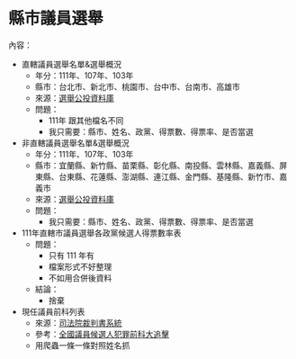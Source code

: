 # 縣市議員選舉

內容：
- 直轄議員選舉名單&選舉概況
  - 年分：111年、107年、103年
  - 縣市：台北市、新北市、桃園市、台中市、台南市、高雄市
  - 來源：[選舉公投資料庫](https://db.cec.gov.tw/ElecTable/Election?type=CouncilMember)  
  - 問題：
    - 111年 跟其他檔名不同
    - 我只需要：縣市、姓名、政黨、得票數、得票率、是否當選
- 非直轄議員選舉名單&選舉概況
  - 年分：111年、107年、103年
  - 縣市：宜蘭縣、新竹縣、苗栗縣、彰化縣、南投縣、雲林縣、嘉義縣、屏東縣、台東縣、花蓮縣、澎湖縣、連江縣、金門縣、基隆縣、新竹市、嘉義市
  - 來源：[選舉公投資料庫](https://db.cec.gov.tw/ElecTable/Election?type=CountyCouncilMember)
  - 問題：
    - 我只需要：縣市、姓名、政黨、得票數、得票率、是否當選
- 111年直轄市議員選舉各政黨候選人得票數率表
  - 問題：
    - 只有 111 年有
    - 檔案形式不好整理
    - 不如用合併後資料
  - 結論：
    - 捨棄
- 現任議員前科列表
  - 來源：[司法院裁判書系統](https://judgment.judicial.gov.tw/FJUD/default.aspx)
  - 參考：[全國議員候選人犯罪前科大追擊](https://www.tawpa.org/candidates/map?fbclid=IwAR3B9A9vPZCvS4IIuO2oRPcll1-VPcO26FmSJp7BZ3ZhTYZGi9OS00v7jLE)
  - 用爬蟲一條一條對照姓名抓
